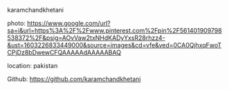 karamchandkhetani

photo: https://www.google.com/url?sa=i&url=https%3A%2F%2Fwww.pinterest.com%2Fpin%2F561401909798538372%2F&psig=AOvVaw2txNHdKADyYxsR28rhzz4-&ust=1603226833449000&source=images&cd=vfe&ved=0CA0QjhxqFwoTCPjDz8bDwewCFQAAAAAdAAAAABAQ

location: pakistan

Github: https://github.com/karamchandkhetani
